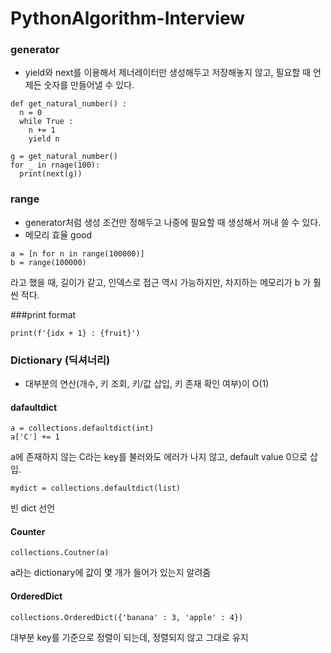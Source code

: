# PythonAlgorithm-Interview

### generator
- yield와 next를 이용해서 제너레이터만 생성해두고 저장해놓지 않고, 필요할 때 언제든 숫자를 만들어낼 수 있다.

```
def get_natural_number() :
  n = 0
  while True :
    n += 1
    yield n
    
g = get_natural_number()
for _ in rnage(100):
  print(next(g))
```

### range
- generator처럼 생성 조건만 정해두고 나중에 필요할 때 생성해서 꺼내 쓸 수 있다.
- 메모리 효율 good

```
a = [n for n in range(100000)]
b = range(100000)
```
라고 했을 때, 길이가 같고, 인덱스로 접근 역시 가능하지만, 차지하는 메모리가 b 가 훨씬 적다.

###print format
```
print(f'{idx + 1} : {fruit}')
```

### Dictionary (딕셔너리)
- 대부분의 연산(개수, 키 조회, 키/값 삽입, 키 존재 확인 여부)이 O(1)
#### dafaultdict
```
a = collections.defaultdict(int)
a['C'] += 1
```
a에 존재하지 않는 C라는 key를 불러와도 에러가 나지 않고, default value 0으로 삽입.

```
mydict = collections.defaultdict(list)
```
빈 dict 선언

#### Counter
```
collections.Coutner(a)
```
a라는 dictionary에 값이 몇 개가 들어가 있는지 알려줌

#### OrderedDict
```
collections.OrderedDict({'banana' : 3, 'apple' : 4})
```
대부분 key를 기준으로 정렬이 되는데, 정렬되지 않고 그대로 유지

